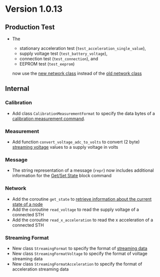 # Version 1.0.13

## Production Test

- The

  - stationary acceleration test (`test_acceleration_single_value`),
  - supply voltage test (`test_battery_voltage`),
  - connection test (`test_connection`), and
  - EEPROM test (`test_eeprom`)

  now use the [new network class](../../mytoolit/can/network.py) instead of the [old network class](../../mytoolit/old/network.py)

## Internal

### Calibration

- Add class `CalibrationMeasurementFormat` to specify the data bytes of a [calibration measurement command](https://mytoolit.github.io/Documentation/#command:Calibration-Measurement).

### Measurement

- Add function `convert_voltage_adc_to_volts` to convert (2 byte) [streaming voltage][streaming] values to a supply voltage in volts

[streaming]: https://mytoolit.github.io/Documentation/#block-streaming

### Message

- The string representation of a message (`repr`) now includes additional information for the [Get/Set State](https://mytoolit.github.io/Documentation/#command:get-set-state) block command

### Network

- Add the coroutine `get_state` to [retrieve information about the current state of a node](https://mytoolit.github.io/Documentation/#command:get-set-state)
- Add the coroutine `read_voltage` to read the supply voltage of a connected STH
- Add the coroutine `read_x_acceleration` to read the x acceleration of a connected STH

### Streaming Format

- New class `StreamingFormat` to specify the format of [streaming data][streaming]
- New class `StreamingFormatVoltage` to specify the format of voltage streaming data
- New class `StreamingFormatAcceleration` to specify the format of acceleration streaming data
